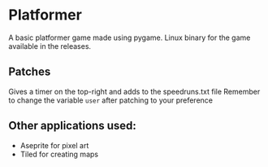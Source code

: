 # Platformer
A basic platformer game made using pygame.
Linux binary for the game available in the releases.

## Patches
Gives a timer on the top-right and adds to the speedruns.txt file
Remember to change the variable `user` after patching to your preference

## Other applications used:
- Aseprite for pixel art
- Tiled for creating maps

